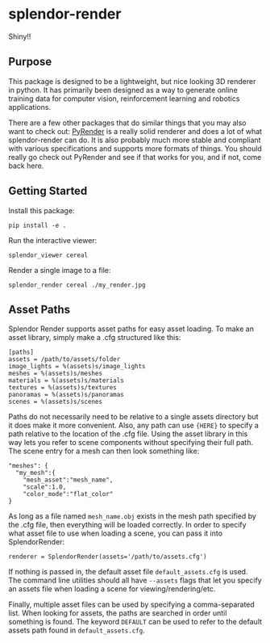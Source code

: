 # splendor-render
Shiny!!

## Purpose
This package is designed to be a lightweight, but nice looking 3D renderer in python.  It has primarily been designed as a way to generate online training data for computer vision, reinforcement learning and robotics applications.

There are a few other packages that do similar things that you may also want to check out:
[PyRender](https://github.com/mmatl/pyrender) is a really solid renderer and does a lot of what splendor-render can do.  It is also probably much more stable and compliant with various specifications and supports more formats of things.  You should really go check out PyRender and see if that works for you, and if not, come back here.

## Getting Started
Install this package:
```
pip install -e .
```

Run the interactive viewer:
```
splendor_viewer cereal
```

Render a single image to a file:
```
splendor_render cereal ./my_render.jpg
```

## Asset Paths
Splendor Render supports asset paths for easy asset loading.  To make an asset library, simply make a .cfg structured like this:
```
[paths]
assets = /path/to/assets/folder
image_lights = %(assets)s/image_lights
meshes = %(assets)s/meshes
materials = %(assets)s/materials
textures = %(assets)s/textures
panoramas = %(assets)s/panoramas
scenes = %(assets)s/scenes
```
Paths do not necessarily need to be relative to a single assets directory but it does make it more convenient.  Also, any path can use `{HERE}` to specify a path relative to the location of the .cfg file.  Using the asset library in this way lets you refer to scene components without specifying their full path.  The scene entry for a mesh can then look something like:
```
"meshes": {
  "my_mesh":{
    "mesh_asset":"mesh_name",
    "scale":1.0,
    "color_mode":"flat_color"
}
```
As long as a file named `mesh_name.obj` exists in the mesh path specified by the .cfg file, then everything will be loaded correctly.  In order to specify what asset file to use when loading a scene, you can pass it into SplendorRender:
```
renderer = SplendorRender(assets='/path/to/assets.cfg')
```
If nothing is passed in, the default asset file `default_assets.cfg` is used.  The command line utilities should all have `--assets` flags that let you specify an assets file when loading a scene for viewing/rendering/etc.

Finally, multiple asset files can be used by specifying a comma-separated list.  When looking for assets, the paths are searched in order until something is found.  The keyword `DEFAULT` can be used to refer to the default assets path found in `default_assets.cfg`.

